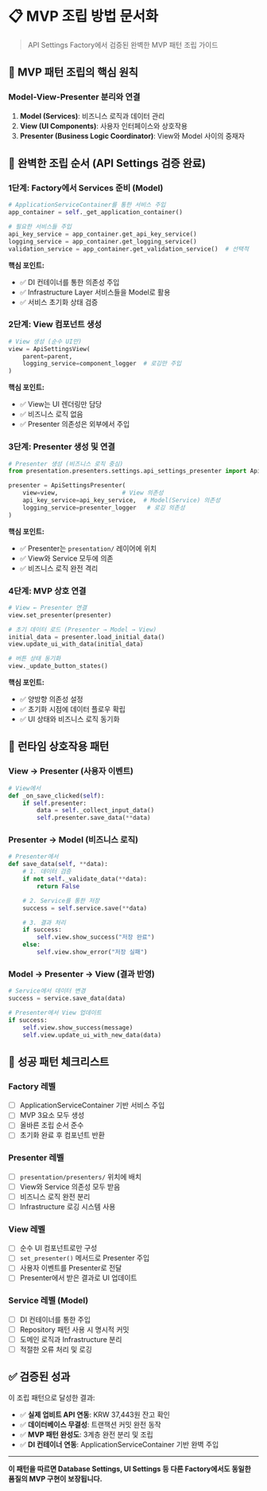 # 📋 MVP 조립 방법 문서화
>
> API Settings Factory에서 검증된 완벽한 MVP 패턴 조립 가이드

## 🎯 MVP 패턴 조립의 핵심 원칙

### Model-View-Presenter 분리와 연결

1. **Model (Services)**: 비즈니스 로직과 데이터 관리
2. **View (UI Components)**: 사용자 인터페이스와 상호작용
3. **Presenter (Business Logic Coordinator)**: View와 Model 사이의 중재자

## 🔧 완벽한 조립 순서 (API Settings 검증 완료)

### 1단계: Factory에서 Services 준비 (Model)

```python
# ApplicationServiceContainer를 통한 서비스 주입
app_container = self._get_application_container()

# 필요한 서비스들 주입
api_key_service = app_container.get_api_key_service()
logging_service = app_container.get_logging_service()
validation_service = app_container.get_validation_service()  # 선택적
```

**핵심 포인트:**

- ✅ DI 컨테이너를 통한 의존성 주입
- ✅ Infrastructure Layer 서비스들을 Model로 활용
- ✅ 서비스 초기화 상태 검증

### 2단계: View 컴포넌트 생성

```python
# View 생성 (순수 UI만)
view = ApiSettingsView(
    parent=parent,
    logging_service=component_logger  # 로깅만 주입
)
```

**핵심 포인트:**

- ✅ View는 UI 렌더링만 담당
- ✅ 비즈니스 로직 없음
- ✅ Presenter 의존성은 외부에서 주입

### 3단계: Presenter 생성 및 연결

```python
# Presenter 생성 (비즈니스 로직 중심)
from presentation.presenters.settings.api_settings_presenter import ApiSettingsPresenter

presenter = ApiSettingsPresenter(
    view=view,                  # View 의존성
    api_key_service=api_key_service,  # Model(Service) 의존성
    logging_service=presenter_logger   # 로깅 의존성
)
```

**핵심 포인트:**

- ✅ Presenter는 `presentation/` 레이어에 위치
- ✅ View와 Service 모두에 의존
- ✅ 비즈니스 로직 완전 격리

### 4단계: MVP 상호 연결

```python
# View ← Presenter 연결
view.set_presenter(presenter)

# 초기 데이터 로드 (Presenter → Model → View)
initial_data = presenter.load_initial_data()
view.update_ui_with_data(initial_data)

# 버튼 상태 동기화
view._update_button_states()
```

**핵심 포인트:**

- ✅ 양방향 의존성 설정
- ✅ 초기화 시점에 데이터 플로우 확립
- ✅ UI 상태와 비즈니스 로직 동기화

## 🔄 런타임 상호작용 패턴

### View → Presenter (사용자 이벤트)

```python
# View에서
def _on_save_clicked(self):
    if self.presenter:
        data = self._collect_input_data()
        self.presenter.save_data(**data)
```

### Presenter → Model (비즈니스 로직)

```python
# Presenter에서
def save_data(self, **data):
    # 1. 데이터 검증
    if not self._validate_data(**data):
        return False

    # 2. Service를 통한 저장
    success = self.service.save(**data)

    # 3. 결과 처리
    if success:
        self.view.show_success("저장 완료")
    else:
        self.view.show_error("저장 실패")
```

### Model → Presenter → View (결과 반영)

```python
# Service에서 데이터 변경
success = service.save_data(data)

# Presenter에서 View 업데이트
if success:
    self.view.show_success(message)
    self.view.update_ui_with_new_data(data)
```

## 🎯 성공 패턴 체크리스트

### Factory 레벨

- [ ] ApplicationServiceContainer 기반 서비스 주입
- [ ] MVP 3요소 모두 생성
- [ ] 올바른 조립 순서 준수
- [ ] 초기화 완료 후 컴포넌트 반환

### Presenter 레벨

- [ ] `presentation/presenters/` 위치에 배치
- [ ] View와 Service 의존성 모두 받음
- [ ] 비즈니스 로직 완전 분리
- [ ] Infrastructure 로깅 시스템 사용

### View 레벨

- [ ] 순수 UI 컴포넌트로만 구성
- [ ] `set_presenter()` 메서드로 Presenter 주입
- [ ] 사용자 이벤트를 Presenter로 전달
- [ ] Presenter에서 받은 결과로 UI 업데이트

### Service 레벨 (Model)

- [ ] DI 컨테이너를 통한 주입
- [ ] Repository 패턴 사용 시 명시적 커밋
- [ ] 도메인 로직과 Infrastructure 분리
- [ ] 적절한 오류 처리 및 로깅

## ✅ 검증된 성과

이 조립 패턴으로 달성한 결과:

- ✅ **실제 업비트 API 연동**: KRW 37,443원 잔고 확인
- ✅ **데이터베이스 무결성**: 트랜잭션 커밋 완전 동작
- ✅ **MVP 패턴 완성도**: 3계층 완전 분리 및 조립
- ✅ **DI 컨테이너 연동**: ApplicationServiceContainer 기반 완벽 주입

---

**이 패턴을 따르면 Database Settings, UI Settings 등 다른 Factory에서도 동일한 품질의 MVP 구현이 보장됩니다.**
